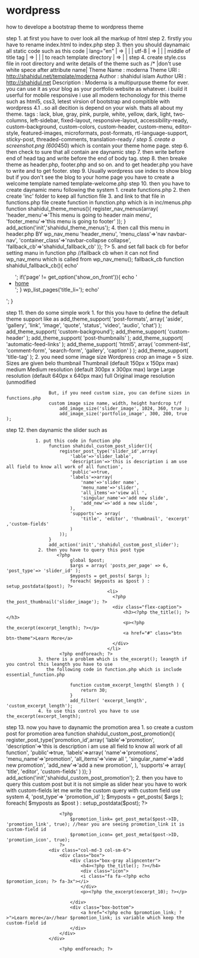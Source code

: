 # wordpress
how to develope a bootstrap theme to wordpress theme

step 1. at first you have to over look all the markup of html 
step 2. firstly you have to rename index.html to index.php 
step 3. then you should daynamaic all static code
            such as this code |     lang="en"                    | =>          |   <?php language_attributes(); ?>                |
                              |     utf-8                        | =>          |   <?php bloginfo('charset'); ?>                  |
                              | middle of title tag              | =>          |  <?php wp_title('|', true, right); ?>            |
                              | to reach template directory      | =>          |  <?php echo get_template_directory_uri(); ?>     |
step 4. create style.css file in root directory and write details of the theme
            such as
                   /* |don't use white spece after attribute name|
                       Theme Name  : moderna
                       Theme URI   : http://shahidul.net/template/moderna
                       Author      : shahidul islam
                       Author URI  : http://shahidul.net
                       Description : Moderna is a multipurpuse theme for ever. you can use it as your blog as your portfolio website as whatever.
                                     i build it userful for mobile responsive i use all modern techonology for this theme such as html5, css3,
                                     letest virsion of bootstrap and compitible with wordpress 4.1 ..so all decition is depend on your wish. 
                                     thats all about my theme.
                       tags        : lack, blue, gray, pink, purple, white, yellow, dark, light, two-columns, left-sidebar, fixed-layout,
                                     responsive-layout, accessibility-ready, custom-background, custom-colors, custom-header, custom-menu,
                                     editor-style, featured-images, microformats, post-formats, rtl-language-support, sticky-post,
                                      threaded-comments, translation-ready
                   */
step 5. create a screenshot.png (600*450) which is contain your theme home page.
step 6. then check to sure that all contain are daynamic
step 7. then write before end of head tag <?php wp_head(); ?> and write <?php wp_footer(); ?> before the end of body tag.
step 8. then breake theme as header.php, footer.php and so on. and to get header.php you have to write <?php get_header(); ?> and 
        <?php get_footer(); ?> to get footer.
step 9. Usually wordpress use index to show blog but if you don't see the blog to your home page you have to create a welcome template
         named template-welcome.php
step 10. then you have to create daynamic menu following the system
                1. create functions.php
                2. then create 'inc' folder to keep all function file 
                3. and link to that file in functions.php file
                create function in function.php which is in inc/menus.php
                    function shahidul_theme_menus(){
                        register_nav_menus(array(
                            'header_menu'=>'This menu is going to header main menu',
                            'footer_menu'=>'this menu is going to footer'
                        ));
                    }
                    add_action('init','shahidul_theme_menus');
                4. then call this menu in header.php BY wp_nav_menu
                    <?php
                        wp_nav_menu(array(
                            'theme_location'=>'header_menu',
                            'menu_class'=>'nav navbar-nav',
                            'container_class'=>'navbar-collapse collapse',
                            'fallback_cb'=>'shahidul_fallback_cb'
                        ));
                    ?>
                5. and set fall back cb for befor setting manu in function php
                       //fallback cb when it can not find wp_nav_menu which is called from wp_nav_menu(); fallback_cb
                        function shahidul_fallback_cb(){
                            echo'<div class="navbar-collapse collapse "><ul class="nav navbar-nav">';
                            if('page' != get_option('show_on_front')){
                                echo '<li><a href="'.site_url().'">home</a></li>';
                            }
                            wp_list_pages('title_li=');
                            echo'</ul></div>';
                        }

step 11. then do some simple work 
                1. for this you have to define the default theme support
                   like as
                        add_theme_support( 'post-formats', array( 'aside', 'gallery', 'link', 'image', 'quote', 'status', 'video', 'audio', 'chat') );
                        add_theme_support( 'custom-background');
                        add_theme_support( 'custom-header' );
                        add_theme_support( 'post-thumbnails' );
                        add_theme_support( 'automatic-feed-links' );
                        add_theme_support( 'html5', array( 'comment-list', 'comment-form', 'search-form', 'gallery', 'caption' ) );
                        add_theme_support( 'title-tag' );
                2. you need some image size
                    Wordpress crop an image = 5 size. Sizes are given belo
                        thumbnail		Thumbnail (default 150px x 150px max)
                        medium 		Medium resolution (default 300px x 300px max)
                        large			Large resolution (default 640px x 640px max)
                        full			Original image resolution (unmodified
                        
                    But, if you need custom size, you can define sizes in functions.php
                    custom image size name, width, height hardcrop t/f
                        add_image_size('slider_image', 1024, 360, true );
                        add_image_size('portfolio_image', 300, 200, true );

                    
step 12. then daynamic the slider such as
               
               1. put this code in function php
                    function shahidul_custom_post_slider(){
                        register_post_type('slider_id',array(
                            'lable'=>'slider_lable',
                            'description'=>'this is description i am use all field to know all work of all function',
                            'public'=>true,
                            'labels'=>array(
                                'name'=>'slider name',
                                'menu_name'=>'slider',
                                'all_items'=>'view all ',
                                'singular_name'=>'add new slide',
                                'add_new'=>'add a new slide',
                            ),
                            'supports'=> array(
                                'title', 'editor', 'thumbnail', 'excerpt' ,'custom-fields'
                            )
                        ));
                    }
                    add_action('init','shahidul_custom_post_slider');
                2. then you have to query this post type
                       <?php
                            global $post;
                            $args = array( 'posts_per_page' => 6, 'post_type'=> 'slider_id' );
                            $myposts = get_posts( $args );
                            foreach( $myposts as $post ) : setup_postdata($post); ?>
                                          <li>
                                            <?php the_post_thumbnail('slider_image'); ?>
                                            <div class="flex-caption">
                                                <h3><?php the_title(); ?></h3> 
                                                <p><?php the_excerpt(excerpt_length); ?></p> 
                                                <a href="#" class="btn btn-theme">Learn More</a>
                                            </div>
                                          </li>
                        <?php endforeach; ?>
                3. there is a problem which is the_excerpt(); leangth if you control this leangth you have to use
                   the following code in function.php which is include essential_function.php

                            function custom_excerpt_length( $length ) {
                                return 30;
                            }
                            add_filter( 'excerpt_length', 'custom_excerpt_length');
                4. to use this control you have to use the_excerpt(excerpt_length);
step 13. now you have to daynamic the promotion area
                1. so create a custom post for promotion area
                        function shahidul_custom_post_promotion(){
                            register_post_type('promotion_id',array(
                                'lable'=>'promotion',
                                'description'=>'this is description i am use all field to know all work of all function',
                                'public'=>true,
                                'labels'=>array(
                                    'name'=>'promotions',
                                    'menu_name'=>'promotion',
                                    'all_items'=>'view all ',
                                    'singular_name'=>'add new promotion',
                                    'add_new'=>'add a new promotion',
                                ),
                                'supports'=> array(
                                    'title', 'editor', 'custom-fields'
                                )
                            ));
                        }
                        add_action('init','shahidul_custom_post_promotion');
                2. then you have to query this custom post but it is not simple as slider hear you have to work with custom-fields
                let me write the custom query with custom field use system
                        <?php
                        global $post;
                        $args = array( 'posts_per_page' => 4, 'post_type'=> 'promotion_id' );
                        $myposts = get_posts( $args );
                        foreach( $myposts as $post ) : setup_postdata($post); ?>

                        <?php 
                            $promotion_link= get_post_meta($post->ID, 'promotion_link', true); //hear you are seeing promotion_link it is custom-field id
                            $promotion_icon= get_post_meta($post->ID, 'promotion_icon', true); 
                        ?>
                    <div class="col-md-3 col-sm-6">
                        <div class="box">
                            <div class="box-gray aligncenter">
                                <h4><?php the_title(); ?></h4>
                                <div class="icon">
                                <i class="fa fa-<?php echo $promotion_icon; ?> fa-3x"></i>
                                </div>
                                <p><?php the_excerpt(excerpt_10); ?></p>

                            </div>
                            <div class="box-bottom">
                                <a href="<?php echo $promotion_link; ?>">Learn more</a>//hear $promotion_link; is variable which keep the custom-field id 
                            </div>
                        </div>
                    </div>

                        <?php endforeach; ?>
